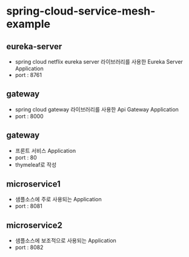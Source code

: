 # spring-cloud-service-mesh-example

## eureka-server
* spring cloud netflix eureka server 라이브러리를 사용한 Eureka Server Application
* port : 8761

## gateway
* spring cloud gateway 라이브러리를 사용한 Api Gateway Application
* port : 8000

## gateway
* 프론트 서비스 Application
* port : 80
* thymeleaf로 작성

## microservice1
* 샘플소스에 주로 사용되는 Application
* port : 8081

## microservice2
* 샘플소스에 보조적으로 사용되는 Application
* port : 8082